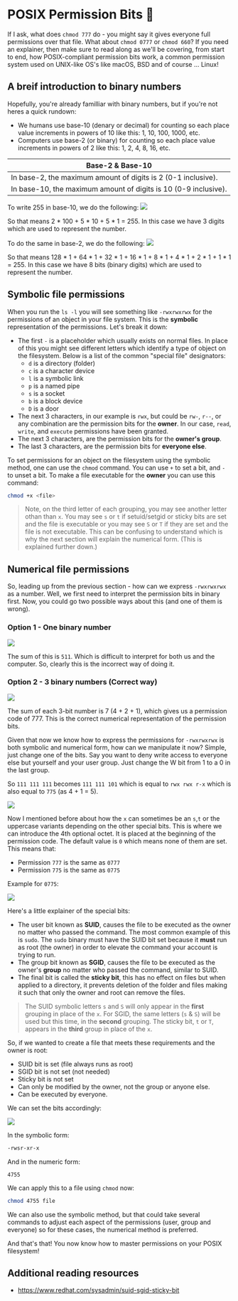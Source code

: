 # POSIX Permission Bits 📖
If I ask, what does `chmod 777` do - you might say it gives everyone full permissions over that file. What about `chmod 0777` or `chmod 660`? If you need an explainer, then make sure to read along as we'll be covering, from start to end, how POSIX-compliant permission bits work, a common permission system used on UNIX-like OS's like macOS, BSD and of course ... Linux!

## A breif introduction to binary numbers
Hopefully, you're already familliar with binary numbers, but if you're not heres a quick rundown:
- We humans use base-10 (denary or decimal) for counting so each place value increments in powers of 10 like this: 1, 10, 100, 1000, etc.
- Computers use base-2 (or binary) for counting so each place value increments in powers of 2 like this: 1, 2, 4, 8, 16, etc.

| Base-2 & Base-10 |
|---|
| In base-2, the maximum amount of digits is 2 (0-1 inclusive). |
|  In base-10, the maximum amount of digits is 10 (0-9 inclusive). |

To write 255 in base-10, we do the following:
![](https://github.com/adev4004/rants/blob/main/assets/1/1.png?raw=true)

So that means 2 * 100 + 5 * 10 + 5 * 1 = 255. In this case we have 3 digits which are used to represent the number. 

To do the same in base-2, we do the following:
![](https://github.com/adev4004/rants/blob/main/assets/1/2.png?raw=true)

So that means 128 * 1 + 64 * 1 + 32 * 1 + 16 * 1 + 8 * 1 + 4 * 1 + 2 * 1 + 1 * 1 = 255. In this case we have 8 bits (binary digits) which are used to represent the number. 

## Symbolic file permissions
When you run the `ls -l` you will see something like `-rwxrwxrwx` for the permissions of an object in your file system. This is the **symbolic** representation of the permissions. Let's break it down:
- The first `-` is a placeholder which usually exists on normal files. In place of this you might see different letters which identify a type of object on the filesystem. Below is a list of the common "special file" designators:
	- `d` is a directory (folder)
	- `c` is a character device
	- `l` is a symbolic link
	- `p` is a named pipe
	- `s` is a socket
	- `b` is a block device
	- `D` is a door
- The next 3 characters, in our example is `rwx`, but could be `rw-`, `r--`, or any combination are the permission bits for the **owner**. In our case, `read`, `write`, and `execute` permissions have been granted.
- The next 3 characters, are the permission bits for the **owner's group**.
- The last 3 characters, are the permission bits for **everyone else**.

To set permissions for an object on the filesystem using the symbolic method, one can use the `chmod` command. You can use `+` to set a bit, and `-` to unset a bit. To make a file executable for the **owner** you can use this command:
```bash
chmod +x <file>
```

> Note, on the third letter of each grouping, you may see another letter othan than `x`. You may see `s` or `t` if setuid/setgid or sticky bits are set and the file is executable or you may see `S` or `T` if they are set and the file is not executable. This can be confusing to understand which is why the next section will explain the numerical form. (This is explained further down.)

## Numerical file permissions
So, leading up from the previous section - how can we express `-rwxrwxrwx` as a number. Well, we first need to interpret the permission bits in binary first. Now, you could go two possible ways about this (and one of them is wrong).

### Option 1 - One binary number

![](https://github.com/adev4004/rants/blob/main/assets/1/3.png?raw=true)

The sum of this is `511`. Which is difficult to interpret for both us and the computer. So, clearly this is the incorrect way of doing it.

### Option 2 - 3 binary numbers (Correct way)

![](https://github.com/adev4004/rants/blob/main/assets/1/4.png?raw=true)

The sum of each 3-bit number is 7 (4 + 2 + 1), which gives us a permission code of 777. This is the correct numerical representation of the permission bits.

Given that now we know how to express the permissions for `-rwxrwxrwx` is both symbolic and numerical form, how can we manipulate it now? Simple, just change one of the bits. Say you want to deny write access to everyone else but yourself and your user group. Just change the W bit from 1 to a 0 in the last group.

So `111 111 111` becomes `111 111 101` which is equal to `rwx rwx r-x` which is also equal to `775` (as 4 + 1 = 5).

![](https://github.com/adev4004/rants/blob/main/assets/1/5.png?raw=true)

Now I mentioned before about how the `x` can sometimes be an `s`,`t` or the uppercase variants depending on the other special bits. This is where we can introduce the 4th optional octet. It is placed at the beginning of the permission code. The default value is `0` which means none of them are set. This means that:
- Permission `777` is the same as `0777`
- Permission `775` is the same as `0775`

Example for `0775`:

![](https://github.com/adev4004/rants/blob/main/assets/1/6.png?raw=true)

Here's a little explainer of the special bits:
- The user bit known as **SUID**, causes the file to be executed as the owner no matter who passed the command. The most common example of this is `sudo`. The `sudo` binary must have the SUID bit set because it **must** run as root (the owner) in order to elevate the command your account is trying to run.
- The group bit known as **SGID**, causes the file to be executed as the owner's **group** no matter who passed the command, similar to SUID.
- The final bit is called the **sticky bit**, this has no effect on files but when applied to a directory, it prevents deletion of the folder and files making it such that only the owner and root can remove the files.

> The SUID symbolic letters `s` and `S` will only appear in the **first** grouping in place of the `x`. For SGID, the same letters (`s` & `S`) will be used but this time, in the **second** grouping. The sticky bit, `t` or `T`, appears in the **third** group in place of the `x`.

So, if we wanted to create a file that meets these requirements and the owner is root:
- SUID bit is set (file always runs as root)
- SGID bit is not set (not needed)
- Sticky bit is not set
- Can only be modified by the owner, not the group or anyone else.
- Can be executed by everyone.

We can set the bits accordingly:

![](https://github.com/adev4004/rants/blob/main/assets/1/7.png?raw=true)

In the symbolic form:
```bash
-rwsr-xr-x
```
And in the numeric form:
```
4755
```

We can apply this to a file using `chmod` now:
```bash
chmod 4755 file
```

We can also use the symbolic method, but that could take several commands to adjust each aspect of the permissions (user, group and everyone) so for these cases, the numerical method is preferred.

And that's that! You now know how to master permissions on your POSIX filesystem!

## Additional reading resources
- https://www.redhat.com/sysadmin/suid-sgid-sticky-bit
